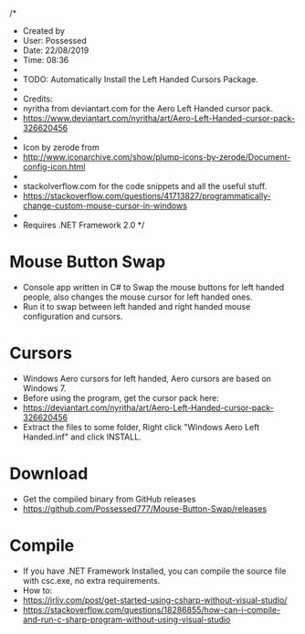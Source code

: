 /*
 * Created by
 * User: Possessed
 * Date: 22/08/2019
 * Time: 08:36
 * 
 * TODO: Automatically Install the Left Handed Cursors Package.
 * 
 * Credits:
 * nyritha from deviantart.com for the Aero Left Handed cursor pack.
 * https://www.deviantart.com/nyritha/art/Aero-Left-Handed-cursor-pack-326620456
 * 
 * Icon by zerode from 
 * http://www.iconarchive.com/show/plump-icons-by-zerode/Document-config-icon.html
 * 
 * stackolverflow.com for the code snippets and all the useful stuff.
 * https://stackoverflow.com/questions/41713827/programmatically-change-custom-mouse-cursor-in-windows
 * 
 * Requires .NET Framework 2.0
 */
 
# Mouse Button Swap
 * Console app written in C# to Swap the mouse buttons for left handed people, also changes the mouse cursor for left handed ones.
 * Run it to swap between left handed and right handed mouse configuration and cursors.
 
# Cursors
 * Windows Aero cursors for left handed, Aero cursors are based on Windows 7.
 * Before using the program, get the cursor pack here:
 * https://deviantart.com/nyritha/art/Aero-Left-Handed-cursor-pack-326620456
 * Extract the files to some folder, Right click "Windows Aero Left Handed.inf" and click INSTALL.
 
# Download
 * Get the compiled binary from GitHub releases 
 * https://github.com/Possessed777/Mouse-Button-Swap/releases
 
# Compile
 * If you have .NET Framework Installed, you can compile the source file with csc.exe, no extra requirements.
 * How to:
 * https://jrliv.com/post/get-started-using-csharp-without-visual-studio/
 * https://stackoverflow.com/questions/18286855/how-can-i-compile-and-run-c-sharp-program-without-using-visual-studio
